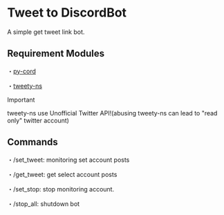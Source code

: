 # Tweet to DiscordBot
A simple get tweet link bot.

## Requirement Modules
・[py-cord](https://github.com/Pycord-Development/pycord)

・[tweety-ns](https://github.com/mahrtayyab/tweety)

> [!important]
> tweety-ns use Unofficial Twitter API!(abusing tweety-ns can lead to "read only" twitter account)

## Commands
・/set_tweet: monitoring set account posts

・/get_tweet: get select account posts

・/set_stop: stop monitoring account.

・/stop_all: shutdown bot

